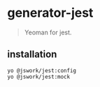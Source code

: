 # generator-jest
> Yeoman for jest.

## installation
```shell
yo @jswork/jest:config
yo @jswork/jest:mock
```

